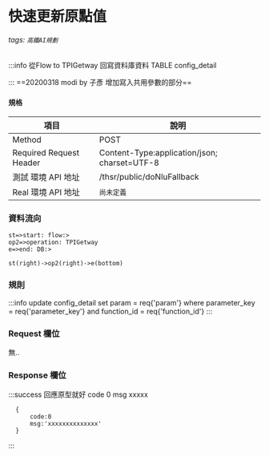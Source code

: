 # 快速更新原點值

###### tags: `高鐵AI規劃`
:::info
從Flow to TPIGetway 回寫資料庫資料 
TABLE config_detail

:::
==20200318 modi by 子彥 增加寫入共用參數的部分==


#### 規格

  項目 | 說明
  ---- | ---
  Method | POST
  Required Request Header |  Content-Type:application/json; charset=UTF-8
  測試 環境 API 地址 | /thsr/public/doNluFallback
  Real 環境 API 地址 | `尚未定義`

### 資料流向
```flow
st=>start: flow:>
op2=>operation: TPIGetway
e=>end: DB:>

st(right)->op2(right)->e(bottom)

```

### 規則
:::info
update config_detail set  param = req{'param'} 
where parameter_key = req{'parameter_key'} and
      function_id   = req{'function_id'} 
:::



### Request 欄位
無..

### Response 欄位
:::success
  回應原型就好
  code 0
  msg xxxxx 
  ```
    {
        code:0
        msg:'xxxxxxxxxxxxxx'
    }
  ```
:::
```

